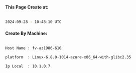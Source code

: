 
   
#### This Page Create at:

```bash

2024-09-28 - 10:48:10 UTC

```

#### Create By Machine:

```bash

Host Name : fv-az1986-610

platform  : Linux-6.8.0-1014-azure-x86_64-with-glibc2.35

Ip Local  : 10.1.0.7

```

